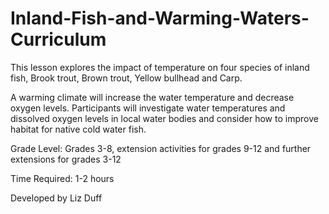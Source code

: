 # Inland-Fish-and-Warming-Waters-Curriculum
This lesson explores the impact of temperature on four species of inland fish, Brook trout, Brown trout, Yellow bullhead and Carp. 

A warming climate will increase the water temperature and decrease oxygen levels. Participants will investigate water temperatures and
dissolved oxygen levels in local water bodies and consider how to improve habitat for native cold water fish.

Grade Level: Grades 3-8, extension activities for grades 9-12 and further extensions for grades 3-12

Time Required: 1-2 hours

Developed by Liz Duff
